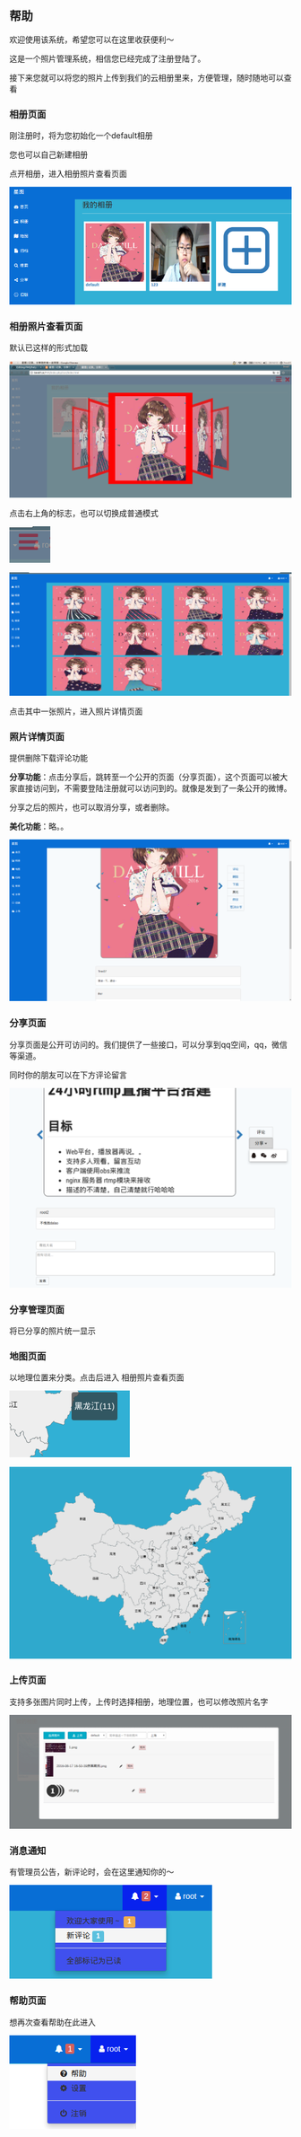 ## 帮助

欢迎使用该系统，希望您可以在这里收获便利～

这是一个照片管理系统，相信您已经完成了注册登陆了。

接下来您就可以将您的照片上传到我们的云相册里来，方便管理，随时随地可以查看

### 相册页面

刚注册时，将为您初始化一个default相册

您也可以自己新建相册 

点开相册，进入相册照片查看页面

![](img/albumpage.png)

###  相册照片查看页面
默认已这样的形式加载

![TEST1](img/TEST1.png)

点击右上角的标志，也可以切换成普通模式

![](img/icon1.png)

![](img/album2.png)

点击其中一张照片，进入照片详情页面

###  照片详情页面

提供删除下载评论功能

**分享功能**：点击分享后，跳转至一个公开的页面（分享页面），这个页面可以被大家直接访问到，不需要登陆注册就可以访问到的。就像是发到了一条公开的微博。

分享之后的照片，也可以取消分享，或者删除。

**美化功能**：略。。

![TEST1](img/show_photo.png)


### 分享页面

分享页面是公开可访问的。我们提供了一些接口，可以分享到qq空间，qq，微信等渠道。

同时你的朋友可以在下方评论留言

![TEST1](img/t3.png)

### 分享管理页面

将已分享的照片统一显示

### 地图页面

以地理位置来分类。点击后进入 相册照片查看页面

![](img/mapclick.png)

![](img/t4.png)

### 上传页面

支持多张图片同时上传，上传时选择相册，地理位置，也可以修改照片名字

![](img/upload.png)


### 消息通知

有管理员公告，新评论时，会在这里通知你的～

![](img/notice.png)

### 帮助页面

想再次查看帮助在此进入

![](img/help.png)